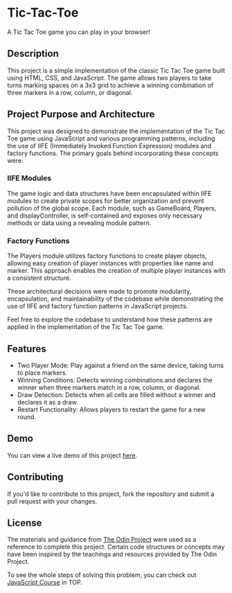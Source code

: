 # Tic-Tac-Toe
A Tic Tac Toe game you can play in your browser!
## Description

This project is a simple implementation of the classic Tic Tac Toe game built using HTML, CSS, and JavaScript. The game allows two players to take turns marking spaces on a 3x3 grid to achieve a winning combination of three markers in a row, column, or diagonal.

## Project Purpose and Architecture

This project was designed to demonstrate the implementation of the Tic Tac Toe game using JavaScript and various programming patterns, including the use of IIFE (Immediately Invoked Function Expression) modules and factory functions. The primary goals behind incorporating these concepts were:

### IIFE Modules

The game logic and data structures have been encapsulated within IIFE modules to create private scopes for better organization and prevent pollution of the global scope. Each module, such as GameBoard, Players, and displayController, is self-contained and exposes only necessary methods or data using a revealing module pattern.

### Factory Functions

The Players module utilizes factory functions to create player objects, allowing easy creation of player instances with properties like name and marker. This approach enables the creation of multiple player instances with a consistent structure.

These architectural decisions were made to promote modularity, encapsulation, and maintainability of the codebase while demonstrating the use of IIFE and factory function patterns in JavaScript projects.

Feel free to explore the codebase to understand how these patterns are applied in the implementation of the Tic Tac Toe game.

## Features

- Two Player Mode: Play against a friend on the same device, taking turns to place markers.
- Winning Conditions: Detects winning combinations and declares the winner when three markers match in a row, column, or diagonal.
- Draw Detection: Detects when all cells are filled without a winner and declares it as a draw.
- Restart Functionality: Allows players to restart the game for a new round.
## Demo

You can view a live demo of this project [here](https://zahrabateninia.github.io/Tic-Tac-Toe/index.html).

## Contributing

If you'd like to contribute to this project, fork the repository and submit a pull request with your changes.

## License

The materials and guidance from [The Odin Project](https://www.theodinproject.com) were used as a reference to complete this project. Certain code structures or concepts may have been inspired by the teachings and resources provided by The Odin Project.


To see the whole steps of solving this problem, you can check out [JavaScript Course](https://www.theodinproject.com/lessons/node-path-javascript-tic-tac-toe) in TOP.
